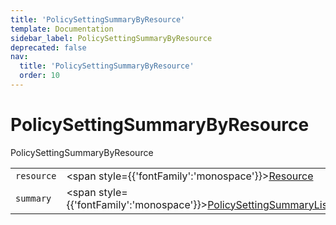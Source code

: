 ```yaml
---
title: 'PolicySettingSummaryByResource'
template: Documentation
sidebar_label: PolicySettingSummaryByResource
deprecated: false
nav:
  title: 'PolicySettingSummaryByResource'
  order: 10
---
```


# PolicySettingSummaryByResource

<div style={{'fontFamily':'monospace'}}><span style={{'fontSize':'1.5rem','fontWeight':500}}>PolicySettingSummaryByResource</span></div>





| | | |
| -- | -- | -- |
| `resource` | <span style={{'fontFamily':'monospace'}}><a href="/guardrails/docs/reference/graphql/object/Resource">Resource</a></span> |  |
| `summary` | <span style={{'fontFamily':'monospace'}}><a href="/guardrails/docs/reference/graphql/object/PolicySettingSummaryListStats">PolicySettingSummaryListStats</a></span> |  |
